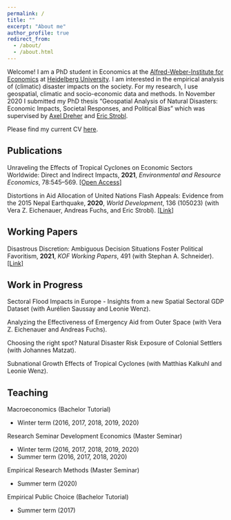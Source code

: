 ```yaml
---
permalink: /
title: ""
excerpt: "About me"
author_profile: true
redirect_from: 
  - /about/
  - /about.html
---
```


Welcome! I am a PhD student in Economics at the [Alfred-Weber-Institute for Economics](https://www.uni-heidelberg.de/fakultaeten/wiso/awi/index_en.html) at [Heidelberg University](https://www.uni-heidelberg.de/en). I am interested in the empirical analysis of (climatic) disaster impacts on the society. For my research, I use geospatial, climatic and socio-economic data and methods. In November 2020 I submitted my PhD thesis “Geospatial Analysis of Natural Disasters: Economic Impacts, Societal Responses, and Political Bias” which was supervised by [Axel Dreher](https://www.uni-heidelberg.de/fakultaeten/wiso/awi/professuren/intwipol/dreher.html) and [Eric Strobl](https://www.vwi.unibe.ch/ueber_uns/personen/prof_dr_strobl_eric/index_ger.html). 

Please find my current CV [here](sven-kunze.github.io/files/CV_SvenKunze_Online.pdf).



## Publications

Unraveling the Effects of Tropical Cyclones on Economic Sectors Worldwide: Direct and Indirect Impacts, **2021**, *Environmental and Resource Economics*, 78:545–569. [[Open Access]](https://doi.org/10.1007/s10640-021-00541-5)

Distortions in Aid Allocation of United Nations Flash Appeals: Evidence from the 2015 Nepal Earthquake, **2020**, *World Development*, 136 (105023) (with Vera Z. Eichenauer, Andreas Fuchs, and Eric Strobl). [[Link]](https://doi.org/10.1016/j.worlddev.2020.105023)



## Working Papers

Disastrous Discretion: Ambiguous Decision Situations Foster Political Favoritism, **2021**, *KOF Working Papers*, 491 (with Stephan A. Schneider). [[Link]](https://doi.org/10.3929/ethz-b-000468932)



## Work in Progress

Sectoral Flood Impacts in Europe - Insights from a new Spatial Sectoral GDP Dataset (with Aurélien Saussay and Leonie Wenz).

Analyzing the Effectiveness of Emergency Aid from Outer Space (with Vera Z. Eichenauer and Andreas Fuchs).

Choosing the right spot? Natural Disaster Risk Exposure of Colonial Settlers (with Johannes Matzat). 

Subnational Growth Effects of Tropical Cyclones (with Matthias Kalkuhl and Leonie Wenz).



## Teaching

Macroeconomics (Bachelor Tutorial) 
- Winter term (2016, 2017, 2018, 2019, 2020)

Research Seminar Development Economics (Master Seminar) 
- Winter term (2016, 2017, 2018, 2019, 2020)
- Summer term (2016, 2017, 2018, 2020)

Empirical Research Methods (Master Seminar) 
- Summer term (2020)

Empirical Public Choice (Bachelor Tutorial)
- Summer term (2017)
 
